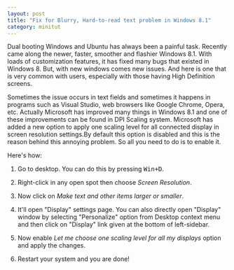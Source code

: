 ```yaml
---
layout: post
title: "Fix for Blurry, Hard-to-read text problem in Windows 8.1"
category: minitut
---
```


Dual booting Windows and Ubuntu has always been a painful task. Recently came along the newer, faster, smoother and flashier Windows 8.1. With loads of customization features, it has fixed many bugs that existed in Windows 8. But, with new windows comes new issues. And here is one that is very common with users, especially with those having High Definition screens.

Sometimes the issue occurs in text fields and sometimes it happens in programs such as Visual Studio, web browsers like Google Chrome, Opera, etc. Actually Microsoft has improved many things in Windows 8.1 and one of these improvements can be found in DPI Scaling system. Microsoft has added a new option to apply one scaling level for all connected display in screen resolution settings.By default this option is disabled and this is the reason behind this annoying problem. So all you need to do is to enable it.

Here's how:

1. Go to desktop. You can do this by pressing <kbd>Win+D</kbd>.

2. Right-click in any open spot then choose *Screen Resolution*.

3. Now click on *Make text and other items larger or smaller*.

4. It'll open "Display" settings page. You can also directly open "Display" window by selecting "Personalize" option from Desktop context menu and then click on "Display" link given at the bottom of left-sidebar.

5. Now enable *Let me choose one scaling level for all my displays* option and apply the changes.

6. Restart your system and you are done!
